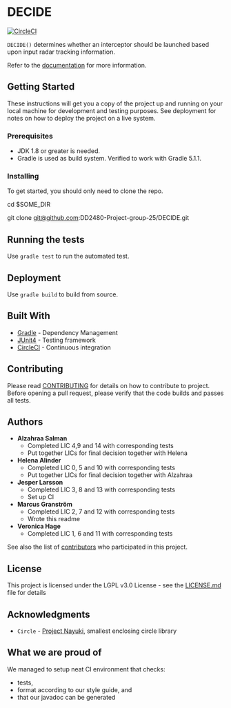 # DECIDE
[![CircleCI](https://circleci.com/gh/DD2480-Project-group-25/DECIDE/tree/master.svg?style=svg)](https://circleci.com/gh/DD2480-Project-group-25/DECIDE/tree/master)

`DECIDE()` determines whether an interceptor should be launched based upon input radar tracking information.

Refer to the [documentation](https://372-167187406-gh.circle-artifacts.com/0/javadoc/package-summary.html) for more information.

## Getting Started

These instructions will get you a copy of the project up and running on your local machine for development and testing purposes. See deployment for notes on how to deploy the project on a live system.

### Prerequisites

* JDK 1.8 or greater is needed.
* Gradle is used as build system. Verified to work with Gradle 5.1.1.

### Installing

To get started, you should only need to clone the repo.

cd $SOME_DIR

git clone git@github.com:DD2480-Project-group-25/DECIDE.git

## Running the tests

Use `gradle test` to run the automated test.

## Deployment

Use `gradle build` to build from source.

## Built With

* [Gradle](https://gradle.org) - Dependency Management
* [JUnit4](https://junit.org/junit4/) - Testing framework
* [CircleCI](https://circleci.com) - Continuous integration

## Contributing

Please read [CONTRIBUTING](CONTRIBUTING.md) for details on how to
contribute to project. Before opening a pull request, please verify that the
code builds and passes all tests.

## Authors

* **Alzahraa Salman**
  * Completed LIC 4,9 and 14 with corresponding tests
  * Put together LICs for final decision together with Helena
* **Helena Alinder**
  * Completed LIC 0, 5 and 10 with corresponding tests
  * Put together LICs for final decision together with Alzahraa
* **Jesper Larsson**
    * Completed LIC 3, 8 and 13 with corresponding tests
    * Set up CI
* **Marcus Granström**
  * Completed LIC 2, 7 and 12 with corresponding tests
  * Wrote this readme
* **Veronica Hage**
  * Completed LIC 1, 6 and 11 with corresponding tests

See also the list of [contributors](https://github.com/DD2480-Project-group-25/DECIDE/contributors) who participated in this project.

## License

This project is licensed under the LGPL v3.0 License - see the [LICENSE.md](LICENSE.md) file for details

## Acknowledgments
* `Circle` - [Project Nayuki](https://www.nayuki.io/page/smallest-enclosing-circle), smallest enclosing circle library

## What we are proud of
We managed to setup neat CI environment that checks:
 * tests,
 * format according to our style guide, and
 * that our javadoc can be generated